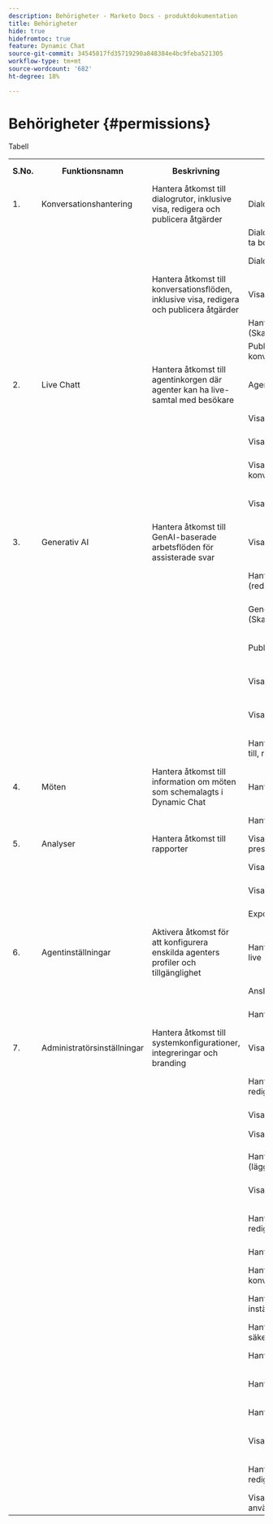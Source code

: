 ```yaml
---
description: Behörigheter - Marketo Docs - produktdokumentation
title: Behörigheter
hide: true
hidefromtoc: true
feature: Dynamic Chat
source-git-commit: 34545817fd35719290a848384e4bc9feba521305
workflow-type: tm+mt
source-wordcount: '682'
ht-degree: 18%

---
```


# Behörigheter {#permissions}

Tabell

<table>
  <tbody>
    <tr>
      <th>S.No.</th>
      <th>Funktionsnamn</th>
      <th>Beskrivning</th>
      <th>Behörigheter</th>
      <th>Prispaket</th>
      <td>Marknadsförare</td>
      <td>Live Agent</td>
      <td>Kalenderagent</td>
      <td>Marknadsföringsadministratör</td>
      <td>Försäljningsadministratör</td>
      <td>GenAI-användare</td>
      <td>Standardbehörigheter</td>
    </tr>
    <tr>
      <td>1.</td>
      <td>Konversationshantering</td>
      <td>Hantera åtkomst till dialogrutor, inklusive visa, redigera och publicera åtgärder</td>
      <td>Dialogrutan Visa</td>
      <td>Inkluderad version</td>
      <td>Ja</td>
      <td>Ja</td>
      <td>Ja</td>
      <td>Ja</td>
      <td>Ja</td>
      <td>Nej</td>
      <td>Ja</td>
    </tr>
    <tr>
      <td> </td>
      <td> </td>
      <td> </td>
      <td>Dialogrutan Hantera (skapa, ta bort)</td>
      <td>Inkluderad version</td>
      <td>Ja</td>
      <td>Nej</td>
      <td>Nej</td>
      <td>Ja</td>
      <td>Nej</td>
      <td>Nej</td>
      <td>Nej</td>
    </tr>
    <tr>
      <td> </td>
      <td> </td>
      <td> </td>
      <td>Dialogrutan Publicera</td>
      <td>Inkluderad version</td>
      <td>Ja</td>
      <td>Nej</td>
      <td>Nej</td>
      <td>Ja</td>
      <td>Nej</td>
      <td>Nej</td>
      <td>Nej</td>
    </tr>
    <tr>
      <td> </td>
      <td> </td>
      <td>Hantera åtkomst till konversationsflöden, inklusive visa, redigera och publicera åtgärder</td>
      <td>Visa konversationsflöden</td>
      <td>Inkluderad version</td>
      <td>Ja</td>
      <td>Ja</td>
      <td>Ja</td>
      <td>Ja</td>
      <td>Ja</td>
      <td>Nej</td>
      <td>Ja</td>
    </tr>
    <tr>
      <td> </td>
      <td> </td>
      <td> </td>
      <td>Hantera konversationsflöden (Skapa, Ta bort)</td>
      <td>Inkluderad version</td>
      <td>Ja</td>
      <td>Nej</td>
      <td>Nej</td>
      <td>Ja</td>
      <td>Nej</td>
      <td>Nej</td>
      <td>Nej</td>
    </tr>
    <tr>
      <td> </td>
      <td> </td>
      <td> </td>
      <td>Publicera konversationsflöden</td>
      <td>Inkluderad version</td>
      <td>Ja</td>
      <td>Nej</td>
      <td>Nej</td>
      <td>Ja</td>
      <td>Nej</td>
      <td>Nej</td>
      <td>Nej</td>
    </tr>
    <tr>
      <td>2.</td>
      <td>Live Chatt</td>
      <td>Hantera åtkomst till agentinkorgen där agenter kan ha live-samtal med besökare</td>
      <td>Agent Inbox</td>
      <td>Inkluderad version</td>
      <td>Nej</td>
      <td>Ja</td>
      <td>Nej</td>
      <td>Nej</td>
      <td>Ja</td>
      <td>Nej</td>
      <td>Nej</td>
    </tr>
    <tr>
      <td> </td>
      <td> </td>
      <td> </td>
      <td>Visa mina konversationer</td>
      <td>Inkluderad version</td>
      <td>Nej</td>
      <td>Ja</td>
      <td>Nej</td>
      <td>Nej</td>
      <td>Ja</td>
      <td>Nej</td>
      <td>Nej</td>
    </tr>
    <tr>
      <td> </td>
      <td> </td>
      <td> </td>
      <td>Visa alla konversationer</td>
      <td>Inkluderad version</td>
      <td>Nej</td>
      <td>Nej</td>
      <td>Nej</td>
      <td>Nej</td>
      <td>Ja</td>
      <td>Nej</td>
      <td>Nej</td>
    </tr>
    <tr>
      <td> </td>
      <td> </td>
      <td> </td>
      <td>Visa konversationssammanfattning</td>
      <td>Dynamic Chat Prime</td>
      <td>Nej</td>
      <td>Ja</td>
      <td>Nej</td>
      <td>Nej</td>
      <td>Ja</td>
      <td>Ja</td>
      <td>Nej</td>
    </tr>
    <tr>
      <td> </td>
      <td> </td>
      <td> </td>
      <td>Visa assisterade svar</td>
      <td>Dynamic Chat Prime</td>
      <td>Nej</td>
      <td>Ja</td>
      <td>Nej</td>
      <td>Nej</td>
      <td>Ja</td>
      <td>Ja</td>
      <td>Nej</td>
    </tr>
    <tr>
      <td>3.</td>
      <td>Generativ AI</td>
      <td>Hantera åtkomst till GenAI-baserade arbetsflöden för assisterade svar</td>
      <td>Visa svarsbibliotek</td>
      <td>Dynamic Chat Prime</td>
      <td>Ja</td>
      <td>Ja</td>
      <td>Ja</td>
      <td>Ja</td>
      <td>Ja</td>
      <td>Ja</td>
      <td>Ja</td>
    </tr>
    <tr>
      <td> </td>
      <td> </td>
      <td> </td>
      <td>Hantera svarsbibliotek (redigera, importera, ta bort)</td>
      <td>Dynamic Chat Prime</td>
      <td>Nej</td>
      <td>Nej</td>
      <td>Nej</td>
      <td>Nej</td>
      <td>Nej</td>
      <td>Ja</td>
      <td>Nej</td>
    </tr>
    <tr>
      <td> </td>
      <td> </td>
      <td> </td>
      <td>Generera nya frågor och svar (Skapa, Exportera)</td>
      <td>Dynamic Chat Prime</td>
      <td>Nej</td>
      <td>Nej</td>
      <td>Nej</td>
      <td>Nej</td>
      <td>Nej</td>
      <td>Ja</td>
      <td>Nej</td>
    </tr>
    <tr>
      <td> </td>
      <td> </td>
      <td> </td>
      <td>Publicera &amp;frågor</td>
      <td>Dynamic Chat Prime</td>
      <td>Nej</td>
      <td>Nej</td>
      <td>Nej</td>
      <td>Nej</td>
      <td>Nej</td>
      <td>Ja</td>
      <td>Nej</td>
    </tr>
    <tr>
      <td> </td>
      <td> </td>
      <td> </td>
      <td>Visa obesvarade frågor</td>
      <td>Dynamic Chat Prime</td>
      <td>Nej</td>
      <td>Nej</td>
      <td>Nej</td>
      <td>Nej</td>
      <td>Nej</td>
      <td>Ja</td>
      <td>Nej</td>
    </tr>
    <tr>
      <td> </td>
      <td> </td>
      <td> </td>
      <td>Visa kunskapsbas</td>
      <td>Dynamic Chat Prime</td>
      <td>Nej</td>
      <td>Nej</td>
      <td>Nej</td>
      <td>Nej</td>
      <td>Nej</td>
      <td>Ja</td>
      <td>Nej</td>
    </tr>
    <tr>
      <td> </td>
      <td> </td>
      <td> </td>
      <td>Hantera kunskapsbas (lägg till, redigera, ta bort)</td>
      <td>Dynamic Chat Prime</td>
      <td>Nej</td>
      <td>Nej</td>
      <td>Nej</td>
      <td>Nej</td>
      <td>Nej</td>
      <td>Ja</td>
      <td>Nej</td>
    </tr>
    <tr>
      <td>4.</td>
      <td>Möten</td>
      <td>Hantera åtkomst till information om möten som schemalagts i Dynamic Chat</td>
      <td>Hantera alla möten</td>
      <td>Inkluderad version</td>
      <td>Nej</td>
      <td>Nej</td>
      <td>Nej</td>
      <td>Nej</td>
      <td>Ja</td>
      <td>Nej</td>
      <td>Nej</td>
    </tr>
    <tr>
      <td> </td>
      <td> </td>
      <td> </td>
      <td>Hantera mina möten</td>
      <td>Inkluderad version</td>
      <td>Nej</td>
      <td>Ja</td>
      <td>Nej</td>
      <td>Nej</td>
      <td>Ja</td>
      <td>Nej</td>
      <td>Nej</td>
    </tr>
    <tr>
      <td>5.</td>
      <td>Analyser</td>
      <td>Hantera åtkomst till rapporter</td>
      <td>Visa rapporter om globala prestanda</td>
      <td>Inkluderad version</td>
      <td>Ja</td>
      <td>Ja</td>
      <td>Ja</td>
      <td>Ja</td>
      <td>Ja</td>
      <td>Nej</td>
      <td>Ja</td>
    </tr>
    <tr>
      <td> </td>
      <td> </td>
      <td> </td>
      <td>Visa rapporter om chatt live</td>
      <td>Inkluderad version</td>
      <td>Ja</td>
      <td>Ja</td>
      <td>Ja</td>
      <td>Ja</td>
      <td>Ja</td>
      <td>Nej</td>
      <td>Ja</td>
    </tr>
    <tr>
      <td> </td>
      <td> </td>
      <td> </td>
      <td>Visa mötesrapporter</td>
      <td>Inkluderad version</td>
      <td>Ja</td>
      <td>Ja</td>
      <td>Ja</td>
      <td>Ja</td>
      <td>Ja</td>
      <td>Nej</td>
      <td>Ja</td>
    </tr>
    <tr>
      <td> </td>
      <td> </td>
      <td> </td>
      <td>Exportera rapporter</td>
      <td>Inkluderad version</td>
      <td>Nej</td>
      <td>Nej</td>
      <td>Nej</td>
      <td>Ja</td>
      <td>Ja</td>
      <td>Nej</td>
      <td>Nej</td>
    </tr>
    <tr>
      <td>6.</td>
      <td>Agentinställningar</td>
      <td>Aktivera åtkomst för att konfigurera enskilda agenters profiler och tillgänglighet</td>
      <td>Hantera chatttillgänglighet live</td>
      <td>Inkluderad version</td>
      <td>Nej</td>
      <td>Ja</td>
      <td>Nej</td>
      <td>Nej</td>
      <td>Ja</td>
      <td>Nej</td>
      <td>Nej</td>
    </tr>
    <tr>
      <td> </td>
      <td> </td>
      <td> </td>
      <td>Anslut din kalender</td>
      <td>Inkluderad version</td>
      <td>Nej</td>
      <td>Ja</td>
      <td>Ja</td>
      <td>Nej</td>
      <td>Ja</td>
      <td>Nej</td>
      <td>Nej</td>
    </tr>
    <tr>
      <td> </td>
      <td> </td>
      <td> </td>
      <td>Hantera kalendertillgänglighet</td>
      <td>Inkluderad version</td>
      <td>Nej</td>
      <td>Ja</td>
      <td>Ja</td>
      <td>Nej</td>
      <td>Ja</td>
      <td>Nej</td>
      <td>Nej</td>
    </tr>
    <tr>
      <td>7.</td>
      <td>Administratörsinställningar</td>
      <td>Hantera åtkomst till systemkonfigurationer, integreringar och branding</td>
      <td>Visa arbetsytor</td>
      <td>Dynamic Chat Prime</td>
      <td>Ja</td>
      <td>Ja</td>
      <td>Ja</td>
      <td>Ja</td>
      <td>Ja</td>
      <td>Nej</td>
      <td>Nej</td>
    </tr>
    <tr>
      <td> </td>
      <td> </td>
      <td> </td>
      <td>Hantera arbetsytor (skapa, redigera, ta bort)</td>
      <td>Dynamic Chat Prime</td>
      <td>Nej</td>
      <td>Nej</td>
      <td>Nej</td>
      <td>Ja</td>
      <td>Nej</td>
      <td>Nej</td>
      <td>Nej</td>
    </tr>
    <tr>
      <td> </td>
      <td> </td>
      <td> </td>
      <td>Visa resursallokering</td>
      <td>Inkluderad version</td>
      <td>Ja</td>
      <td>Ja</td>
      <td>Ja</td>
      <td>Ja</td>
      <td>Ja</td>
      <td>Nej</td>
      <td>Nej</td>
    </tr>
    <tr>
      <td> </td>
      <td> </td>
      <td> </td>
      <td>Visa anpassade regler</p>
      </td>
      <td>Inkluderad version</td>
      <td>Ja</td>
      <td>Ja</td>
      <td>Ja</td>
      <td>Ja</td>
      <td>Ja</td>
      <td>Nej</td>
      <td>Nej</td>
    </tr>
    <tr>
      <td> </td>
      <td> </td>
      <td> </td>
      <td>Hantera anpassade regler (lägg till, redigera, ta bort)</td>
      <td>Inkluderad version</td>
      <td>Nej</td>
      <td>Nej</td>
      <td>Nej</td>
      <td>Ja</td>
      <td>Ja</td>
      <td>Nej</td>
      <td>Nej</td>
    </tr>
    <tr>
      <td> </td>
      <td> </td>
      <td> </td>
      <td>Visa kontolista</td>
      <td>Dynamic Chat Prime</td>
      <td>Ja</td>
      <td>Ja</td>
      <td>Ja</td>
      <td>Ja</td>
      <td>Ja</td>
      <td>Nej</td>
      <td>Nej</td>
    </tr>
    <tr>
      <td> </td>
      <td> </td>
      <td> </td>
      <td>Hantera konton (lägg till, redigera, ta bort)</td>
      <td>Dynamic Chat Prime</td>
      <td>Nej</td>
      <td>Nej</td>
      <td>Nej</td>
      <td>Ja</td>
      <td>Ja</td>
      <td>Nej</td>
      <td>Nej</td>
    </tr>
    <tr>
      <td> </td>
      <td> </td>
      <td> </td>
      <td>Hantera Chatbot-inställningar</td>
      <td>Inkluderad version</td>
      <td>Nej</td>
      <td>Nej</td>
      <td>Nej</td>
      <td>Ja</td>
      <td>Nej</td>
      <td>Nej</td>
      <td>Nej</td>
    </tr>
    <tr>
      <td> </td>
      <td> </td>
      <td> </td>
      <td>Hantera inställningar för konversationsflöden</td>
      <td>Inkluderad version</td>
      <td>Nej</td>
      <td>Nej</td>
      <td>Nej</td>
      <td>Ja</td>
      <td>Nej</td>
      <td>Nej</td>
      <td>Nej</td>
    </tr>
    <tr>
      <td> </td>
      <td> </td>
      <td> </td>
      <td>Hantera generativa AI-inställningar</td>
      <td>Dynamic Chat Prime</td>
      <td>Nej</td>
      <td>Nej</td>
      <td>Nej</td>
      <td>Ja</td>
      <td>Nej</td>
      <td>Ja</td>
      <td>Nej</td>
    </tr>
    <tr>
      <td> </td>
      <td> </td>
      <td> </td>
      <td>Hantera integritet och säkerhet</td>
      <td>Inkluderad version</td>
      <td>Nej</td>
      <td>Nej</td>
      <td>Nej</td>
      <td>Ja</td>
      <td>Nej</td>
      <td>Nej</td>
      <td>Nej</td>
    </tr>
    <tr>
      <td> </td>
      <td> </td>
      <td> </td>
      <td>Hantera integreringar</td>
      <td>Inkluderad version</td>
      <td>Nej</td>
      <td>Nej</td>
      <td>Nej</td>
      <td>Ja</td>
      <td>Nej</td>
      <td>Nej</td>
      <td>Nej</td>
    </tr>
    <tr>
      <td> </td>
      <td> </td>
      <td> </td>
      <td>Hantera språk</td>
      <td>Dynamic Chat Prime</td>
      <td>Nej</td>
      <td>Nej</td>
      <td>Nej</td>
      <td>Ja</td>
      <td>Nej</td>
      <td>Nej</td>
      <td>Nej</td>
    </tr>
    <tr>
      <td> </td>
      <td> </td>
      <td> </td>
      <td>Hantera agenter</td>
      <td>Inkluderad version</td>
      <td>Nej</td>
      <td>Nej</td>
      <td>Nej</td>
      <td>Nej</td>
      <td>Ja</td>
      <td>Nej</td>
      <td>Nej</td>
    </tr>
    <tr>
      <td> </td>
      <td> </td>
      <td> </td>
      <td>Visa agentteam</td>
      <td>Dynamic Chat Prime</td>
      <td>Ja</td>
      <td>Ja</td>
      <td>Ja</td>
      <td>Ja</td>
      <td>Ja</td>
      <td>Nej</td>
      <td>Nej</td>
    </tr>
    <tr>
      <td> </td>
      <td> </td>
      <td> </td>
      <td>Hantera agentteam (lägg till, redigera, ta bort)</td>
      <td>Dynamic Chat Prime</td>
      <td>Nej</td>
      <td>Nej</td>
      <td>Nej</td>
      <td>Nej</td>
      <td>Ja</td>
      <td>Nej</td>
      <td>Nej</td>
    </tr>
    <tr>
      <td> </td>
      <td> </td>
      <td> </td>
      <td>Visa användningsbegränsningar</td>
      <td>Inkluderad version</td>
      <td>Nej</td>
      <td>Nej</td>
      <td>Nej</td>
      <td>Ja</td>
      <td>Ja</td>
      <td>Nej</td>
      <td>Nej</td>
    </tr>
  </tbody>
</table>
